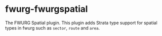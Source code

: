 fwurg-fwurgspatial
==================

The FWURG Spatial plugin. This plugin adds Strata type support for spatial types in fwurg such as `sector`, `route` and `area`.

